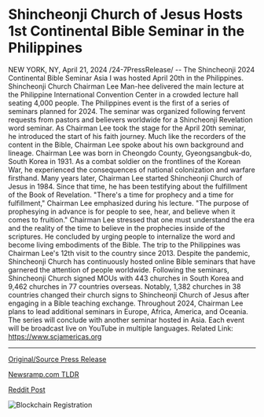 # Shincheonji Church of Jesus Hosts 1st Continental Bible Seminar in the Philippines

NEW YORK, NY, April 21, 2024 /24-7PressRelease/ -- The Shincheonji 2024 Continental Bible Seminar Asia Ⅰ was hosted April 20th in the Philippines. Shincheonji Church Chairman Lee Man-hee delivered the main lecture at the Philippine International Convention Center in a crowded lecture hall seating 4,000 people.   The Philippines event is the first of a series of seminars planned for 2024. The seminar was organized following fervent requests from pastors and believers worldwide for a Shincheonji Revelation word seminar.  As Chairman Lee took the stage for the April 20th seminar, he introduced the start of his faith journey. Much like the recorders of the content in the Bible, Chairman Lee spoke about his own background and lineage.  Chairman Lee was born in Cheongdo County, Gyeongsangbuk-do, South Korea in 1931. As a combat soldier on the frontlines of the Korean War, he experienced the consequences of national colonization and warfare firsthand.   Many years later, Chairman Lee started Shincheonji Church of Jesus in 1984. Since that time, he has been testifying about the fulfillment of the Book of Revelation.  "There's a time for prophecy and a time for fulfillment," Chairman Lee emphasized during his lecture. "The purpose of prophesying in advance is for people to see, hear, and believe when it comes to fruition."  Chairman Lee stressed that one must understand the era and the reality of the time to believe in the prophecies inside of the scriptures. He concluded by urging people to internalize the word and become living embodiments of the Bible.   The trip to the Philippines was Chairman Lee's 12th visit to the country since 2013. Despite the pandemic, Shincheonji Church has continuously hosted online Bible seminars that have garnered the attention of people worldwide.   Following the seminars, Shincheonji Church signed MOUs with 443 churches in South Korea and 9,462 churches in 77 countries overseas. Notably, 1,382 churches in 38 countries changed their church signs to Shincheonji Church of Jesus after engaging in a Bible teaching exchange.  Throughout 2024, Chairman Lee plans to lead additional seminars in Europe, Africa, America, and Oceania. The series will conclude with another seminar hosted in Asia. Each event will be broadcast live on YouTube in multiple languages.  Related Link: https://www.scjamericas.org 

---

[Original/Source Press Release](https://www.24-7pressrelease.com/press-release/510235/shincheonji-church-of-jesus-hosts-1st-continental-bible-seminar-in-the-philippines)
                    

[Newsramp.com TLDR](None) 



[Reddit Post](https://www.reddit.com/r/newsramp/comments/1c9bt3n/shincheonji_2024_continental_bible_seminar_asia_ⅰ/) 



![Blockchain Registration](https://cdn.newsramp.app/24-7PressRelease/qrcode/244/21/maskNlUa.webp)